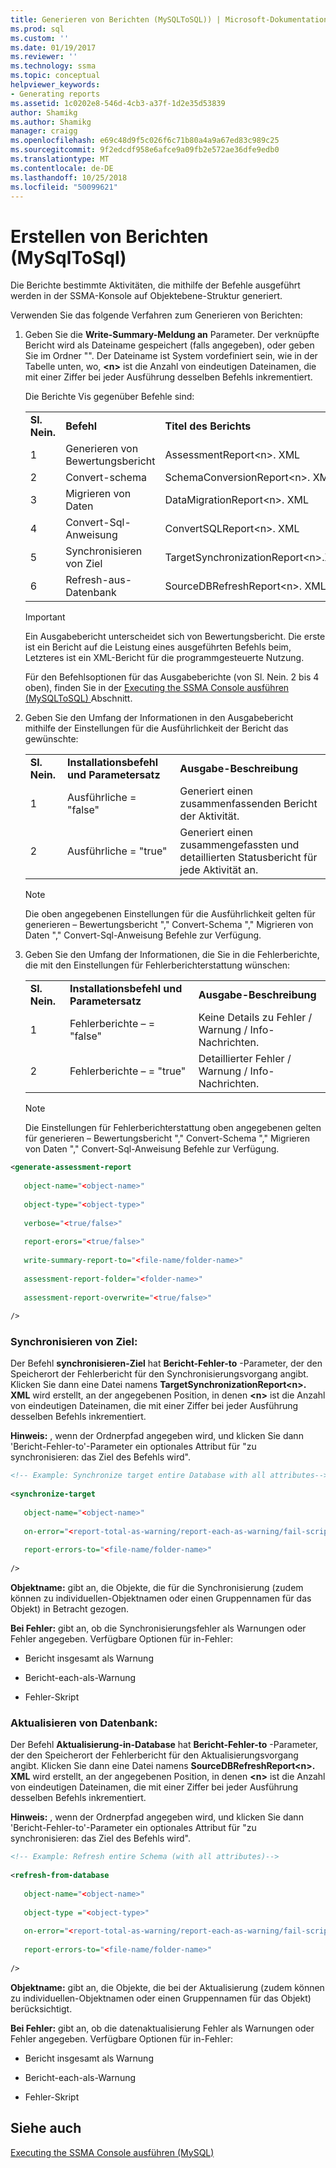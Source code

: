 ```yaml
---
title: Generieren von Berichten (MySQLToSQL)) | Microsoft-Dokumentation
ms.prod: sql
ms.custom: ''
ms.date: 01/19/2017
ms.reviewer: ''
ms.technology: ssma
ms.topic: conceptual
helpviewer_keywords:
- Generating reports
ms.assetid: 1c0202e8-546d-4cb3-a37f-1d2e35d53839
author: Shamikg
ms.author: Shamikg
manager: craigg
ms.openlocfilehash: e69c48d9f5c026f6c71b80a4a9a67ed83c989c25
ms.sourcegitcommit: 9f2edcdf958e6afce9a09fb2e572ae36dfe9edb0
ms.translationtype: MT
ms.contentlocale: de-DE
ms.lasthandoff: 10/25/2018
ms.locfileid: "50099621"
---
```

# <a name="generating-reports-mysqltosql"></a>Erstellen von Berichten (MySqlToSql)
Die Berichte bestimmte Aktivitäten, die mithilfe der Befehle ausgeführt werden in der SSMA-Konsole auf Objektebene-Struktur generiert.  
  
Verwenden Sie das folgende Verfahren zum Generieren von Berichten:  
  
1.  Geben Sie die **Write-Summary-Meldung an** Parameter. Der verknüpfte Bericht wird als Dateiname gespeichert (falls angegeben), oder geben Sie im Ordner "". Der Dateiname ist System vordefiniert sein, wie in der Tabelle unten, wo, **&lt;n&gt;** ist die Anzahl von eindeutigen Dateinamen, die mit einer Ziffer bei jeder Ausführung desselben Befehls inkrementiert.  
  
    Die Berichte Vis gegenüber Befehle sind:  
  
    ||||  
    |-|-|-|  
    |**Sl. Nein.**|**Befehl**|**Titel des Berichts**|  
    |1|Generieren von Bewertungsbericht|AssessmentReport&lt;n&gt;. XML|  
    |2|Convert-schema|SchemaConversionReport&lt;n&gt;. XML|  
    |3|Migrieren von Daten|DataMigrationReport&lt;n&gt;. XML|  
    |4|Convert-Sql-Anweisung|ConvertSQLReport&lt;n&gt;. XML|  
    |5|Synchronisieren von Ziel|TargetSynchronizationReport&lt;n&gt;.XML|  
    |6|Refresh-aus-Datenbank|SourceDBRefreshReport&lt;n&gt;. XML|  
  
    > [!IMPORTANT]  
    > Ein Ausgabebericht unterscheidet sich von Bewertungsbericht. Die erste ist ein Bericht auf die Leistung eines ausgeführten Befehls beim, Letzteres ist ein XML-Bericht für die programmgesteuerte Nutzung.  
  
    Für den Befehlsoptionen für das Ausgabeberichte (von Sl. Nein. 2 bis 4 oben), finden Sie in der [Executing the SSMA Console ausführen &#40;MySQLToSQL&#41; ](../../ssma/mysql/executing-the-ssma-console-mysqltosql.md) Abschnitt.  
  
2.  Geben Sie den Umfang der Informationen in den Ausgabebericht mithilfe der Einstellungen für die Ausführlichkeit der Bericht das gewünschte:  
  
    ||||  
    |-|-|-|  
    |**Sl. Nein.**|**Installationsbefehl und Parametersatz**|**Ausgabe-Beschreibung**|  
    |1|Ausführliche = "false"|Generiert einen zusammenfassenden Bericht der Aktivität.|  
    |2|Ausführliche = "true"|Generiert einen zusammengefassten und detaillierten Statusbericht für jede Aktivität an.|  
  
    > [!NOTE]  
    > Die oben angegebenen Einstellungen für die Ausführlichkeit gelten für generieren – Bewertungsbericht "," Convert-Schema "," Migrieren von Daten "," Convert-Sql-Anweisung Befehle zur Verfügung.  
  
3.  Geben Sie den Umfang der Informationen, die Sie in die Fehlerberichte, die mit den Einstellungen für Fehlerberichterstattung wünschen:  
  
    ||||  
    |-|-|-|  
    |**Sl. Nein.**|**Installationsbefehl und Parametersatz**|**Ausgabe-Beschreibung**|  
    |1|Fehlerberichte – = "false"|Keine Details zu Fehler / Warnung / Info-Nachrichten.|  
    |2|Fehlerberichte – = "true"|Detaillierter Fehler / Warnung / Info-Nachrichten.|  
  
    > [!NOTE]  
    > Die Einstellungen für Fehlerberichterstattung oben angegebenen gelten für generieren – Bewertungsbericht "," Convert-Schema "," Migrieren von Daten "," Convert-Sql-Anweisung Befehle zur Verfügung.  
  
```xml  
<generate-assessment-report  
  
   object-name="<object-name>"  
  
   object-type="<object-type>"  
  
   verbose="<true/false>"  
  
   report-erors="<true/false>"  
  
   write-summary-report-to="<file-name/folder-name>"  
  
   assessment-report-folder="<folder-name>"  
  
   assessment-report-overwrite="<true/false>"  
  
/>  
```  
  
### <a name="synchronize-target"></a>Synchronisieren von Ziel:  
Der Befehl **synchronisieren-Ziel** hat **Bericht-Fehler-to** -Parameter, der den Speicherort der Fehlerbericht für den Synchronisierungsvorgang angibt. Klicken Sie dann eine Datei namens **TargetSynchronizationReport&lt;n&gt;. XML** wird erstellt, an der angegebenen Position, in denen **&lt;n&gt;** ist die Anzahl von eindeutigen Dateinamen, die mit einer Ziffer bei jeder Ausführung desselben Befehls inkrementiert.  
  
**Hinweis:** , wenn der Ordnerpfad angegeben wird, und klicken Sie dann 'Bericht-Fehler-to'-Parameter ein optionales Attribut für "zu synchronisieren: das Ziel des Befehls wird".  
  
```xml  
<!-- Example: Synchronize target entire Database with all attributes-->  
  
<synchronize-target  
  
   object-name="<object-name>"  
  
   on-error="<report-total-as-warning/report-each-as-warning/fail-script>"  
  
   report-errors-to="<file-name/folder-name>"  
  
/>  
```  
**Objektname:** gibt an, die Objekte, die für die Synchronisierung (zudem können zu individuellen-Objektnamen oder einen Gruppennamen für das Objekt) in Betracht gezogen.  
  
**Bei Fehler:** gibt an, ob die Synchronisierungsfehler als Warnungen oder Fehler angegeben. Verfügbare Optionen für in-Fehler:  
  
-   Bericht insgesamt als Warnung  
  
-   Bericht-each-als-Warnung  
  
-   Fehler-Skript  
  
### <a name="refresh-from-database"></a>Aktualisieren von Datenbank:  
Der Befehl **Aktualisierung-in-Database** hat **Bericht-Fehler-to** -Parameter, der den Speicherort der Fehlerbericht für den Aktualisierungsvorgang angibt. Klicken Sie dann eine Datei namens **SourceDBRefreshReport&lt;n&gt;. XML** wird erstellt, an der angegebenen Position, in denen **&lt;n&gt;** ist die Anzahl von eindeutigen Dateinamen, die mit einer Ziffer bei jeder Ausführung desselben Befehls inkrementiert.  
  
**Hinweis:** , wenn der Ordnerpfad angegeben wird, und klicken Sie dann 'Bericht-Fehler-to'-Parameter ein optionales Attribut für "zu synchronisieren: das Ziel des Befehls wird".  
  
```xml  
<!-- Example: Refresh entire Schema (with all attributes)-->  
  
<refresh-from-database  
  
   object-name="<object-name>"  
  
   object-type ="<object-type>"  
  
   on-error="<report-total-as-warning/report-each-as-warning/fail-script>"  
  
   report-errors-to="<file-name/folder-name>"  
  
/>  
```  
**Objektname:** gibt an, die Objekte, die bei der Aktualisierung (zudem können zu individuellen-Objektnamen oder einen Gruppennamen für das Objekt) berücksichtigt.  
  
**Bei Fehler:** gibt an, ob die datenaktualisierung Fehler als Warnungen oder Fehler angegeben. Verfügbare Optionen für in-Fehler:  
  
-   Bericht insgesamt als Warnung  
  
-   Bericht-each-als-Warnung  
  
-   Fehler-Skript  
  
## <a name="see-also"></a>Siehe auch  
[Executing the SSMA Console ausführen (MySQL)](http://msdn.microsoft.com/e3e9f7e4-0619-4861-a202-3d5d39953b26)  
  
